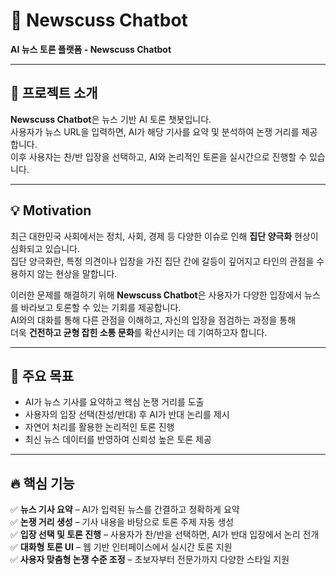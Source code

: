 # 📰 Newscuss Chatbot  
**AI 뉴스 토론 플랫폼 - Newscuss Chatbot**

---

## 📌 프로젝트 소개  
**Newscuss Chatbot**은 뉴스 기반 AI 토론 챗봇입니다.  
사용자가 뉴스 URL을 입력하면, AI가 해당 기사를 요약 및 분석하여 논쟁 거리를 제공합니다.  
이후 사용자는 찬/반 입장을 선택하고, AI와 논리적인 토론을 실시간으로 진행할 수 있습니다.

---

## 💡 Motivation  
최근 대한민국 사회에서는 정치, 사회, 경제 등 다양한 이슈로 인해 **집단 양극화** 현상이 심화되고 있습니다.  
집단 양극화란, 특정 의견이나 입장을 가진 집단 간에 갈등이 깊어지고 타인의 관점을 수용하지 않는 현상을 말합니다.  

이러한 문제를 해결하기 위해 **Newscuss Chatbot**은 사용자가 다양한 입장에서 뉴스를 바라보고 토론할 수 있는 기회를 제공합니다.  
AI와의 대화를 통해 다른 관점을 이해하고, 자신의 입장을 점검하는 과정을 통해  
더욱 **건전하고 균형 잡힌 소통 문화**를 확산시키는 데 기여하고자 합니다.

---

## 🎯 주요 목표  
- AI가 뉴스 기사를 요약하고 핵심 논쟁 거리를 도출  
- 사용자의 입장 선택(찬성/반대) 후 AI가 반대 논리를 제시  
- 자연어 처리를 활용한 논리적인 토론 진행  
- 최신 뉴스 데이터를 반영하여 신뢰성 높은 토론 제공

---

## 🔥 핵심 기능  
✅ **뉴스 기사 요약** – AI가 입력된 뉴스를 간결하고 정확하게 요약  
✅ **논쟁 거리 생성** – 기사 내용을 바탕으로 토론 주제 자동 생성  
✅ **입장 선택 및 토론 진행** – 사용자가 찬/반을 선택하면, AI가 반대 입장에서 논리 전개  
✅ **대화형 토론 UI** – 웹 기반 인터페이스에서 실시간 토론 지원  
✅ **사용자 맞춤형 논쟁 수준 조정** – 초보자부터 전문가까지 다양한 스타일 지원
